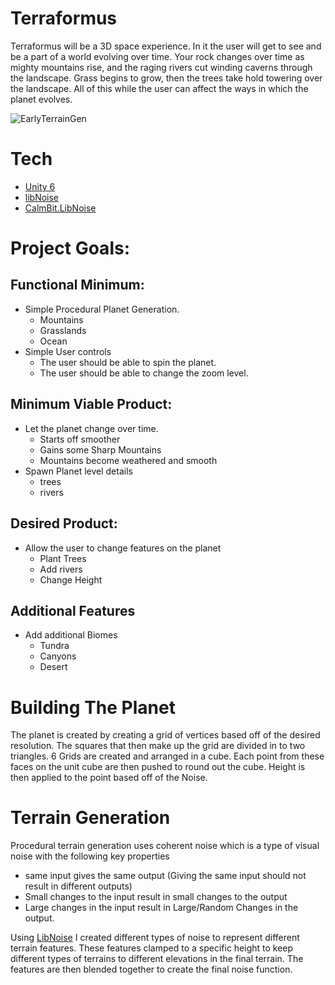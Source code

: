 # Terraformus
Terraformus will be a 3D space experience. In it the user will get to see and be a part of a world evolving over time. Your rock changes over time as mighty mountains rise, and the raging rivers cut winding caverns through the landscape. Grass begins to grow, then the trees take hold towering over the landscape. All of this while the user can affect the ways in which the planet evolves.

![EarlyTerrainGen](https://github.com/user-attachments/assets/74936765-9eda-4af7-8f7d-da50fbb5974f)


# Tech
- [Unity 6](https://unity.com/releases/unity-6)
- [libNoise](https://libnoise.sourceforge.net/)
- [CalmBit.LibNoise](https://github.com/CalmBit/LibNoise)

# Project Goals:
## Functional Minimum: 
- Simple Procedural Planet Generation.
	- Mountains
	- Grasslands
	- Ocean
- Simple User controls
	- The user should be able to spin the planet.
	- The user should be able to change the zoom level.
		
## Minimum Viable Product:
- Let the planet change over time.
	- Starts off smoother
	- Gains some Sharp Mountains
	- Mountains become weathered and smooth
- Spawn Planet level details
	- trees
	- rivers
		
## Desired Product:
- Allow the user to change features on the planet
	- Plant Trees
	- Add rivers
	- Change Height

## Additional Features
- Add additional Biomes
	- Tundra
	- Canyons
	- Desert

# Building The Planet
The planet is created by creating a grid of vertices based off of the desired resolution. The squares that then make up the grid are divided in to two triangles. 6 Grids are created and arranged in a cube. Each point from these faces on the unit cube are then pushed to round out the cube. Height is then applied to the point based off of the Noise. 

# Terrain Generation
Procedural terrain generation uses coherent noise which is a type of visual noise with the following key properties
- same input gives the same output (Giving the same input should not result in different outputs)
- Small changes to the input result in small changes to the output
- Large changes in the input result in Large/Random Changes in the output.

Using [LibNoise](https://github.com/CalmBit/LibNoise) I created different types of noise to represent different terrain features.
These features clamped to a specific height to keep different types of terrains to different elevations in the final terrain.
The features are then blended together to create the final noise function.


